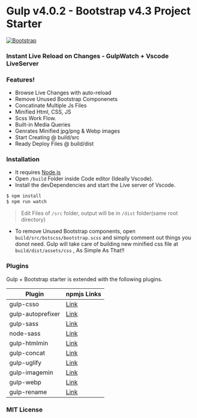 # Gulp v4.0.2 - Bootstrap v4.3 Project Starter
[![Bootstrap](https://img.shields.io/badge/Bootstrap-4.3-blue.svg)](https://getbootstrap.com/docs/4.3/getting-started/introduction/)

### Instant Live Reload on Changes - GulpWatch + Vscode LiveServer

### Features!
- Browse Live Changes with auto-reload
- Remove Unused Bootstrap Componenets
- Concatinate Multiple Js Files
- Minified Html, CSS, JS
- Scss Work Flow.
- Built-in Media Queries
- Genrates Minified jpg/png & Webp images
- Start Creating @ build/src
- Ready Deploy Files @ build/dist

### Installation
- It requires [Node.js](https://nodejs.org/)
- Open ```/build``` Folder inside Code editor (Ideally Vscode).
- Install the devDependencies and start the Live server of Vscode.
```sh
$ npm install
$ npm run watch
```
> Edit Files of ```/src``` folder, output will be in ```/dist``` folder(same root directory)

- To remove Unused Bootstrap components, open ```build/src/bstscss/bootstrap.scss``` and simply comment out things you donot need. Gulp will take care of building new minified css file at ```build/dist/assets/css``` , As Simple As That!!

### Plugins

Gulp + Bootstrap starter is extended with the following plugins. 

| Plugin | npmjs Links |
| ------ | ------ |
| gulp-csso | [Link](https://www.npmjs.com/package/gulp-csso) |
| gulp-autoprefixer | [Link](https://www.npmjs.com/package/gulp-autoprefixer) |
| gulp-sass | [Link](https://www.npmjs.com/package/gulp-sass) |
| node-sass | [Link](https://www.npmjs.com/package/node-sass) |
| gulp-htmlmin | [Link](https://www.npmjs.com/package/gulp-htmlmin) |
| gulp-concat | [Link](https://www.npmjs.com/package/gulp-concat) |
| gulp-uglify | [Link](https://www.npmjs.com/package/gulp-uglify) |
| gulp-imagemin | [Link](https://www.npmjs.com/package/gulp-imagemin) |
| gulp-webp | [Link](https://www.npmjs.com/package/gulp-webp) |
| gulp-rename | [Link](https://www.npmjs.com/package/gulp-rename) |


### MIT License
